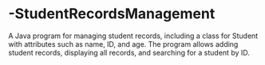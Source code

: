 # -StudentRecordsManagement
A Java program for managing student records, including a class for Student with attributes such as name, ID, and age. The program allows adding student records, displaying all records, and searching for a student by ID.
